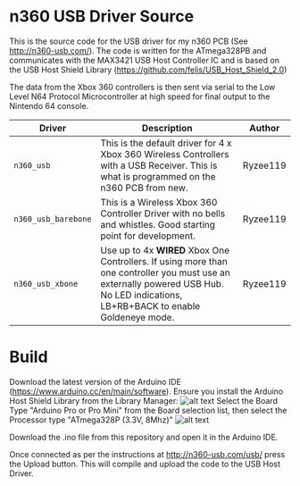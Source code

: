 # n360 USB Driver Source

This is the source code for the USB driver for my n360 PCB (See http://n360-usb.com/). The code is written for the ATmega328PB and communicates with the MAX3421 USB Host Controller IC and is based on the USB Host Shield Library (https://github.com/felis/USB_Host_Shield_2.0)

The data from the Xbox 360 controllers is then sent via serial to the Low Level N64 Protocol Microcontroller at high speed for final output to the Nintendo 64 console.


| Driver | Description | Author |
| --- | --- | --- |
| `n360_usb` | This is the default driver for 4 x Xbox 360 Wireless Controllers with a USB Receiver. This is what is programmed on the n360 PCB from new.| Ryzee119 |
| `n360_usb_barebone` | This is a Wireless Xbox 360 Controller Driver with no bells and whistles. Good starting point for development. | Ryzee119 |
| `n360_usb_xbone` | Use up to 4x **WIRED** Xbox One Controllers. If using more than one controller you must use an externally powered USB Hub. No LED indications, LB+RB+BACK to enable Goldeneye mode.| Ryzee119 |


# Build
Download the latest version of the Arduino IDE (https://www.arduino.cc/en/main/software). Ensure you install the Arduino Host Shield Library from the Library Manager:
![alt text](https://i.imgur.com/7ZfBsUC.png)
Select the Board Type "Arduino Pro or Pro Mini" from the Board selection list, then select the Processor type "ATmega328P (3.3V, 8Mhz)"
![alt text](https://i.imgur.com/lJ7mr9g.png)

Download the .ino file from this repository and open it in the Arduino IDE.

Once connected as per the instructions at http://n360-usb.com/usb/ press the Upload button. This will compile and upload the code to the USB Host Driver.
